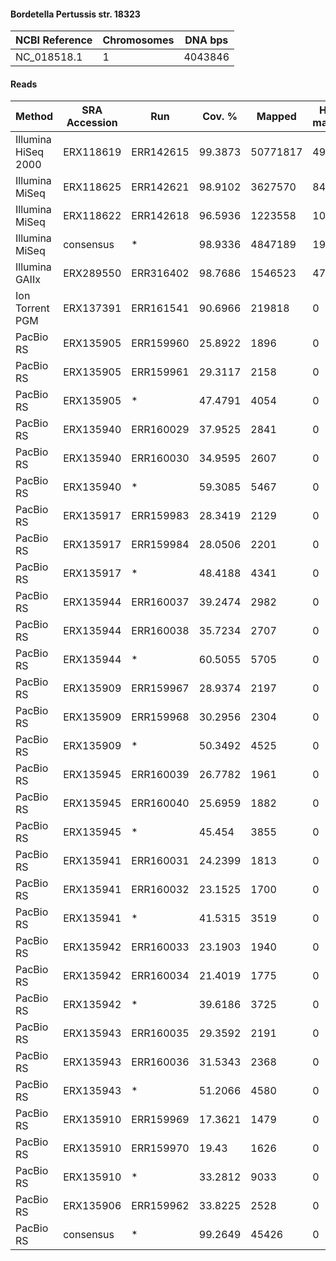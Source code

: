 #### Bordetella Pertussis str. 18323

| NCBI Reference | Chromosomes | DNA bps |
|----------------|-------------|---------|
| NC_018518.1    |           1 | 4043846 |

#### Reads

|        Method       | SRA Accession |    Run    |  Cov. % |  Mapped  | Half-mapped | Unmapped |  Length | Paired? | SNPs |
|---------------------|---------------|-----------|---------|----------|-------------|----------|---------|---------|------|
| Illumina HiSeq 2000 | ERX118619     | ERR142615 | 99.3873 | 50771817 |      490754 |   865552 | 75      | Y       |    3 |
| Illumina MiSeq      | ERX118625     | ERR142621 | 98.9102 |  3627570 |       84168 |   227088 | 151     | Y       |    5 |
| Illumina MiSeq      | ERX118622     | ERR142618 | 96.5936 |  1223558 |      109290 |   640872 | 151     | Y       |    1 |
| Illumina MiSeq      | consensus     | *         | 98.9336 |  4847189 |      193181 |   867952 | 151     | Y       |    4 |
| Illumina GAIIx      | ERX289550     | ERR316402 | 98.7686 |  1546523 |       47813 |   102704 | 76      | Y       |    2 |
| Ion Torrent PGM     | ERX137391     | ERR161541 | 90.6966 |   219818 |           0 |  2244872 | 14-1269 | N       |   72 |
| PacBio RS           | ERX135905     | ERR159960 | 25.8922 |     1896 |           0 |     1592 | 1-2634  | N       |    1 |
| PacBio RS           | ERX135905     | ERR159961 | 29.3117 |     2158 |           0 |     1448 | 1-2790  | N       |    3 |
| PacBio RS           | ERX135905     | *         | 47.4791 |     4054 |           0 |     3040 | 1-2790  | N       |    3 |
| PacBio RS           | ERX135940     | ERR160029 | 37.9525 |     2841 |           0 |     1449 | 1-2722  | N       |    0 |
| PacBio RS           | ERX135940     | ERR160030 | 34.9595 |     2607 |           0 |     1332 | 1-2326  | N       |    2 |
| PacBio RS           | ERX135940     | *         | 59.3085 |     5467 |           0 |     2782 | 1-2722  | N       |    7 |
| PacBio RS           | ERX135917     | ERR159983 | 28.3419 |     2129 |           0 |     1457 | 1-2306  | N       |    0 |
| PacBio RS           | ERX135917     | ERR159984 | 28.0506 |     2201 |           0 |     1357 | 1-2203  | N       |    2 |
| PacBio RS           | ERX135917     | *         | 48.4188 |     4341 |           0 |     2815 | 1-2306  | N       |    2 |
| PacBio RS           | ERX135944     | ERR160037 | 39.2474 |     2982 |           0 |     1547 | 1-2633  | N       |    1 |
| PacBio RS           | ERX135944     | ERR160038 | 35.7234 |     2707 |           0 |     1347 | 1-2927  | N       |    1 |
| PacBio RS           | ERX135944     | *         | 60.5055 |     5705 |           0 |     2895 | 1-2927  | N       |   13 |
| PacBio RS           | ERX135909     | ERR159967 | 28.9374 |     2197 |           0 |     1504 | 1-2959  | N       |    1 |
| PacBio RS           | ERX135909     | ERR159968 | 30.2956 |     2304 |           0 |     1415 | 1-2182  | N       |    0 |
| PacBio RS           | ERX135909     | *         | 50.3492 |     4525 |           0 |     2921 | 1-2959  | N       |   17 |
| PacBio RS           | ERX135945     | ERR160039 | 26.7782 |     1961 |           0 |     1276 | 1-3207  | N       |    3 |
| PacBio RS           | ERX135945     | ERR160040 | 25.6959 |     1882 |           0 |     1134 | 1-2376  | N       |    0 |
| PacBio RS           | ERX135945     | *         |  45.454 |     3855 |           0 |     2410 | 1-3207  | N       |    4 |
| PacBio RS           | ERX135941     | ERR160031 | 24.2399 |     1813 |           0 |     1172 | 1-2222  | N       |    0 |
| PacBio RS           | ERX135941     | ERR160032 | 23.1525 |     1700 |           0 |     1031 | 1-2620  | N       |    0 |
| PacBio RS           | ERX135941     | *         | 41.5315 |     3519 |           0 |     2203 | 1-2620  | N       |    1 |
| PacBio RS           | ERX135942     | ERR160033 | 23.1903 |     1940 |           0 |     1484 | 1-2030  | N       |    0 |
| PacBio RS           | ERX135942     | ERR160034 | 21.4019 |     1775 |           0 |     1245 | 1-2027  | N       |    0 |
| PacBio RS           | ERX135942     | *         | 39.6186 |     3725 |           0 |     2730 | 1-2030  | N       |    1 |
| PacBio RS           | ERX135943     | ERR160035 | 29.3592 |     2191 |           0 |     1425 | 1-2494  | N       |    0 |
| PacBio RS           | ERX135943     | ERR160036 | 31.5343 |     2368 |           0 |     1265 | 1-2829  | N       |    0 |
| PacBio RS           | ERX135943     | *         | 51.2066 |     4580 |           0 |     2691 | 1-2829  | N       |    0 |
| PacBio RS           | ERX135910     | ERR159969 | 17.3621 |     1479 |           0 |     1301 | 1-2363  | N       |    0 |
| PacBio RS           | ERX135910     | ERR159970 |   19.43 |     1626 |           0 |     1151 | 1-1915  | N       |    0 |
| PacBio RS           | ERX135910     | *         | 33.2812 |     9033 |           0 |     7658 | 1-2363  | N       |  974 |
| PacBio RS           | ERX135906     | ERR159962 | 33.8225 |     2528 |           0 |     2003 | 1-2703  | N       |    0 |
| PacBio RS           | consensus     | *         | 99.2649 |    45426 |           0 |    28942 | 1-3207  | N       |   15 |
